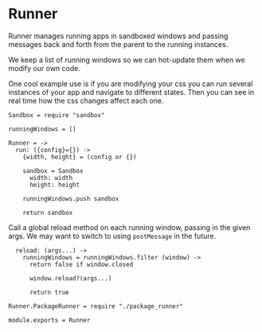 Runner
======

Runner manages running apps in sandboxed windows and passing messages back and
forth from the parent to the running instances.

We keep a list of running windows so we can hot-update them when we modify our
own code.

One cool example use is if you are modifying your css you can run several
instances of your app and navigate to different states. Then you can see in real
time how the css changes affect each one.

    Sandbox = require "sandbox"

    runningWindows = []

    Runner = ->
      run: ({config}={}) ->
        {width, height} = (config or {})

        sandbox = Sandbox
          width: width
          height: height

        runningWindows.push sandbox

        return sandbox

Call a global reload method on each running window, passing in the given args.
We may want to switch to using `postMessage` in the future.

      reload: (args...) ->
        runningWindows = runningWindows.filter (window) ->
          return false if window.closed

          window.reload?(args...)

          return true

    Runner.PackageRunner = require "./package_runner"

    module.exports = Runner
